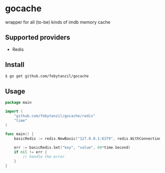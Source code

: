 # gocache
wrapper for all (to-be) kinds of imdb memory cache

## Supported providers
- Redis

## Install
```bash
$ go get github.com/febytanzil/gocache
```

## Usage
```go
package main

import (
    "github.com/febytanzil/gocache/redis"
    "time"
)

func main() {
    basicRedis := redis.NewBasic("127.0.0.1:6379", redis.WithConnection(30, 10, 60*time.Second))
    
    err := basicRedis.Set("key", "value", 60*time.Second)
    if nil != err {
    	// handle the error
    }
}
```
